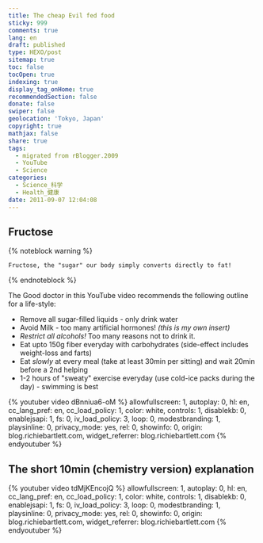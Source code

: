 ```yaml
---
title: The cheap Evil fed food
sticky: 999
comments: true
lang: en
draft: published
type: HEXO/post
sitemap: true
toc: false
tocOpen: true
indexing: true
display_tag_onHome: true
recommendedSection: false
donate: false
swiper: false
geolocation: 'Tokyo, Japan'
copyright: true
mathjax: false
share: true
tags:
  - migrated from rBlogger.2009
  - YouTube
  - Science
categories:
  - Science_科学
  - Health_健康
date: 2011-09-07 12:04:08
---
```


## Fructose
 {% noteblock warning %}

    Fructose, the "sugar" our body simply converts directly to fat!

 {% endnoteblock %}


The Good doctor in this YouTube video recommends the following outline for a life-style:
 - Remove all sugar-filled liquids - only drink water
 - Avoid Milk - too many artificial hormones! *(this is my own insert)*
 - *Restrict all alcohols!* Too many reasons not to drink it.
 - Eat upto 150g fiber everyday with carbohydrates (side-effect includes weight-loss and farts)
 - Eat <i>slowly </i>at every meal (take at least 30min per sitting) and wait 20min before a 2nd helping
 - 1-2 hours of "sweaty" exercise everyday (use cold-ice packs during the day) - swimming is best


{% youtuber video dBnniua6-oM %}
  allowfullscreen: 1,
  autoplay: 0,
  hl: en,
  cc_lang_pref: en,
  cc_load_policy: 1,
  color: white,
  controls: 1,
  disablekb: 0,
  enablejsapi: 1,
  fs: 0,
  iv_load_policy: 3,
  loop: 0,
  modestbranding: 1,
  playsinline: 0,
  privacy_mode: yes,
  rel: 0,
  showinfo: 0,
  origin: blog.richiebartlett.com,
  widget_referrer: blog.richiebartlett.com
{% endyoutuber %}


## The short 10min (chemistry version) explanation
{% youtuber video tdMjKEncojQ %}
  allowfullscreen: 1,
  autoplay: 0,
  hl: en,
  cc_lang_pref: en,
  cc_load_policy: 1,
  color: white,
  controls: 1,
  disablekb: 0,
  enablejsapi: 1,
  fs: 0,
  iv_load_policy: 3,
  loop: 0,
  modestbranding: 1,
  playsinline: 0,
  privacy_mode: yes,
  rel: 0,
  showinfo: 0,
  origin: blog.richiebartlett.com,
  widget_referrer: blog.richiebartlett.com
{% endyoutuber %}
